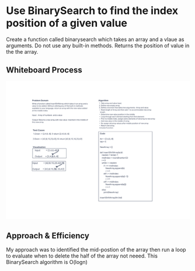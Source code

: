 # Use BinarySearch to find the index position of a given value

Create a function called binarysearch which takes an array and a vlaue as arguments. Do not use any built-in methods. Returns the position of value in the the array.

## Whiteboard Process

![alt text](https://github.com/PGPere/data-structures-and-algorithms/blob/4eba81234f62260d748cb19cc254c95d2817f680/array-insert-shift/Code%20Challenge%202.png)

## Approach & Efficiency

My approach was to identified the mid-postion of the array then run a loop to evaluate when to delete the half of the array not neeed. This BinarySearch algorithm is O(logn)
